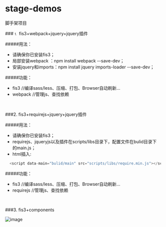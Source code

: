 # stage-demos
脚手架项目

###⒈ fis3+webpack+jquery+jquery插件

#####用法：
- 请确保你已安装fis3；
- 局部安装webpack ：npm install webpack --save-dev； 
- 安装jquery和imports：npm install jquery imports-loader --save-dev；

#####功能：
- fis3          //编译sass/less、压缩、打包、Browser自动刷新...
- webpack       //管理js、查找依赖


<br>

###2. fis3+requirejs+jquery+jquery插件

#####用法：
- 请确保你已安装fis3；
- requirejs、jqueryjs以及插件在scripts/libs目录下，配置文件在bulid目录下的main.js；
- html插入:

 ```javascript
   <script data-main="bulid/main" src="scripts/libs/require.min.js"></script>
 ```

#####功能：
- fis3          //编译sass/less、压缩、打包、Browser自动刷新...
- requirejs       //管理js、查找依赖


<br>

###3. fis3+components

![image](https://raw.githubusercontent.com/lengziyu/stage-demos/master/readme-imgs/stage-fis3-comp.png)

